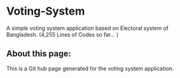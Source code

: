 Voting-System
=============

A simple voting system application based on Electoral system of Bangladesh. (4,255 Lines of Codes so far... )

About this page:
----------------------
This is a Git hub page generated for the voting system application.

